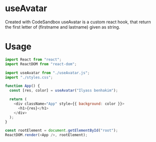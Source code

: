 # useAvatar
Created with CodeSandbox
useAvatar is a custom react hook, that return the first letter of (firstname and lastname) given as string.
# Usage
```javascript
import React from "react";
import ReactDOM from "react-dom";

import useAvatar from "./useAvatar.js";
import "./styles.css";

function App() {
  const [res, color] = useAvatar("Ilyass benhakim");

  return (
    <div className="App" style={{ background: color }}>
      <h1>{res}</h1>
    </div>
  );
}

const rootElement = document.getElementById("root");
ReactDOM.render(<App />, rootElement);

```
